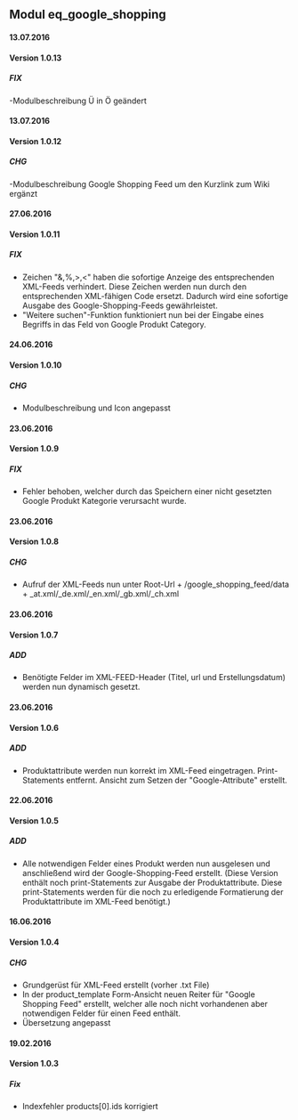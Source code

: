 ## Modul eq_google_shopping

#### 13.07.2016
#### Version 1.0.13
##### FIX
-Modulbeschreibung Ü in Ö geändert

#### 13.07.2016
#### Version 1.0.12
##### CHG
-Modulbeschreibung Google Shopping Feed um den Kurzlink zum Wiki ergänzt

#### 27.06.2016
#### Version 1.0.11
##### FIX
- Zeichen "&,%,>,<" haben die sofortige Anzeige des entsprechenden XML-Feeds verhindert. Diese Zeichen werden nun durch den entsprechenden XML-fähigen Code ersetzt. Dadurch wird eine sofortige Ausgabe des Google-Shopping-Feeds gewährleistet.
- "Weitere suchen"-Funktion funktioniert nun bei der Eingabe eines Begriffs in das Feld von Google Produkt Category.

#### 24.06.2016
#### Version 1.0.10
##### CHG
- Modulbeschreibung und Icon angepasst

#### 23.06.2016
#### Version 1.0.9
##### FIX
- Fehler behoben, welcher durch das Speichern einer nicht gesetzten Google Produkt Kategorie verursacht wurde.

#### 23.06.2016
#### Version 1.0.8
##### CHG
- Aufruf der XML-Feeds nun unter Root-Url + /google_shopping_feed/data + _at.xml/_de.xml/_en.xml/_gb.xml/_ch.xml

#### 23.06.2016
#### Version 1.0.7
##### ADD
- Benötigte Felder im XML-FEED-Header (Titel, url und Erstellungsdatum) werden nun dynamisch gesetzt.

#### 23.06.2016
#### Version 1.0.6
##### ADD
- Produktattribute werden nun korrekt im XML-Feed eingetragen. Print-Statements entfernt. Ansicht zum Setzen der "Google-Attribute" erstellt.

#### 22.06.2016
#### Version 1.0.5
##### ADD
- Alle notwendigen Felder eines Produkt werden nun ausgelesen und anschließend wird der Google-Shopping-Feed erstellt.
(Diese Version enthält noch print-Statements zur Ausgabe der Produktattribute. Diese print-Statements werden für die noch zu erledigende Formatierung der Produktattribute im XML-Feed benötigt.)

#### 16.06.2016
#### Version 1.0.4
##### CHG
- Grundgerüst für XML-Feed erstellt (vorher .txt File)
- In der product_template Form-Ansicht neuen Reiter für "Google Shopping Feed" erstellt, welcher alle noch nicht vorhandenen aber notwendigen Felder für einen Feed enthält.
- Übersetzung angepasst

#### 19.02.2016
#### Version 1.0.3
##### Fix
- Indexfehler  products[0].ids korrigiert